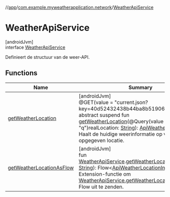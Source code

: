 //[app](../../../index.md)/[com.example.myweatherapplication.network](../index.md)/[WeatherApiService](index.md)

# WeatherApiService

[androidJvm]\
interface [WeatherApiService](index.md)

Definieert de structuur van de weer-API.

## Functions

| Name | Summary |
|---|---|
| [getWeatherLocation](get-weather-location.md) | [androidJvm]<br>@GET(value = &quot;current.json?key=40d52432438b44ba8b5190616231511 &quot;)<br>abstract suspend fun [getWeatherLocation](get-weather-location.md)(@Query(value = &quot;q&quot;)realLocation: [String](https://kotlinlang.org/api/latest/jvm/stdlib/kotlin/-string/index.html)): [ApiWeatherLocationInfo](../-api-weather-location-info/index.md)<br>Haalt de huidige weerinformatie op voor de opgegeven locatie. |
| [getWeatherLocationAsFlow](../get-weather-location-as-flow.md) | [androidJvm]<br>fun [WeatherApiService](index.md).[getWeatherLocationAsFlow](../get-weather-location-as-flow.md)(loc: [String](https://kotlinlang.org/api/latest/jvm/stdlib/kotlin/-string/index.html)): Flow&lt;[ApiWeatherLocationInfo](../-api-weather-location-info/index.md)&gt;<br>Extension-functie om [WeatherApiService.getWeatherLocation](get-weather-location.md) als een Flow uit te zenden. |

